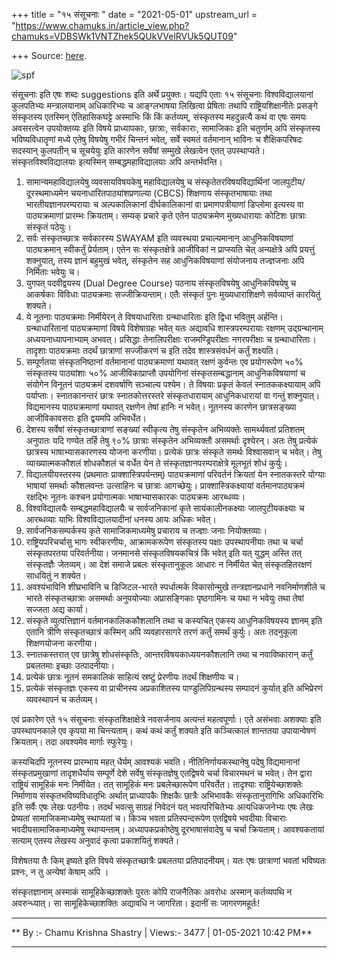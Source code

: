 +++
title = "१५ संसूचनाः "
date = "2021-05-01"
upstream_url = "https://www.chamuks.in/article_view.php?chamuks=VDBSWk1VNTZhek5QUkVVelRVUk5QUT09"

+++
Source: [here](https://www.chamuks.in/article_view.php?chamuks=VDBSWk1VNTZhek5QUkVVelRVUk5QUT09).



![spf](article_img/CHAMU-1619889168jethat_samskrit.jpg)

संसूचनाः इति एषः शब्दः suggestions इति अर्थे प्रयुक्तः। यद्यपि एताः १५
संसूचनाः विश्वविद्यालयानां कुलपतिभ्यः मन्त्रालयानाम् अधिकारिभ्यः च
आङ्ग्लभाषया लिखित्वा प्रेषिताः तथापि राष्ट्रियशिक्षानीतेः प्रसङ्गे
संस्कृतस्य एतस्मिन् ऐतिहासिकघट्टे अस्माभिः किं किं कर्तव्यम्, संस्कृतस्य
महदुन्नत्यै कथं वा एषः समयः अवसरत्वेन उपयोक्तव्यः इति विषये
प्राध्यापकाः, छात्राः, सर्वकाराः, सामाजिकाः इति चतुर्णाम् अपि संस्कृतस्य
भविष्यविधातॄणां मध्ये एतेषु विषयेषु गभीरं चिन्तनं भवेत्, सर्वे स्वमतं
वर्तमानान् भाविनः च शैक्षिकपरिषदः सदस्यान् कुलपतीन् च सूचयेयुः इति
कारणेन सर्वेषां सम्मुखे लेखत्वेन एतत् उपस्थाप्यते।
संस्कृतविश्वविद्यालयाः इत्यस्मिन् सम्बद्धमहाविद्यालयाः अपि
अन्तर्भवन्ति।  
  
1. सामान्यमहाविद्यालयेषु व्यवसायविषयकेषु महाविद्यालयेषु च
संस्कृतेतरविषयविद्यार्थिनां जालपुटीय/दूरस्थमाध्यमेन
चयनाधारितपाठ्यांशप्रणाल्या (CBCS) शिक्षणाय संस्कृतभाषायाः तथा
भारतीयज्ञानपरम्परायाः च अल्पकालिकानां दीर्घकालिकानां वा प्रमाणपत्रीयाणां
डिप्लोमा इत्यस्य वा पाठ्यक्रमाणां प्रारम्भः क्रियताम्। सम्यक् प्रचारे
कृते एतेन पाठ्यक्रमेण मुख्यधारायाः कोटिशः छात्राः संस्कृतं पठेयुः।  
2. सर्वः संस्कृतच्छात्रः सर्वकारस्य SWAYAM इति व्यवस्थया प्रचाल्यमानान्
आधुनिकविषयाणां पाठ्यक्रमान् स्वीकर्तुं प्रेर्यताम्। एतेन सः
संस्कृतक्षेत्रे आजीविकां न प्राप्स्यति चेत् अन्यक्षेत्रे अपि प्रयत्तुं
शक्नुयात्, तस्य ज्ञानं बहुमुखं भवेत्, संस्कृतेन सह आधुनिकविषयाणां
संयोजनाय तज्ज्ञजनाः अपि निर्मिताः भवेयुः च।  
3. युगपत् पदवीद्वयस्य (Dual Degree Course) पठनाय संस्कृतविषयेषु
आधुनिकविषयेषु च आकर्षकाः विविधाः पाठ्यक्रमाः सज्जीक्रियन्ताम्। एतैः
संस्कृतं पुनः मुख्यधाराशिक्षणे सर्वव्याप्तं कारयितुं शक्यते।  
4. ये नूतनाः पाठ्यक्रमाः निर्मीयेरन् ते विषयाधारिताः ग्रन्थाधारिताः इति
द्विधा भवितुम् अर्हन्ति। ग्रन्थाधारितानां पाठ्यक्रमाणां विषये
विशेषाग्रहः भवेत् यतः अद्यावधि शास्त्रपरम्परायाः रक्षणम् उद्ग्रन्थानाम्
अध्ययनाध्यापनाभ्याम् अभवत्। प्रसिद्धाः तेनालिपरीक्षाः राजमण्ड्रिपरीक्षाः
नगरपरीक्षाः च ग्रन्थाधारिताः। तादृशाः पाठ्यक्रमाः तदर्थं छात्राणां
सज्जीकरणं च इति तदेव शास्त्रसंवर्धनं कर्तुं शक्ष्यति।  
5. सम्पूर्णतया संस्कृतनिष्ठानां वर्तमानानां पाठ्यक्रमाणां यथावत् रक्षणं
कुर्वन्तः एव प्रयोगरूपेण ५०% संस्कृतस्य पाठ्यांशाः ५०% आजीविकाप्राप्तौ
उपयोगिनां संस्कृतसम्बद्धानाम् आधुनिकविषयाणां च संयोगेन विनूतनं
पाठ्यक्रमं दशवर्षाणि सञ्चाल्य पश्येम। ते विषयाः प्रकृतं केवलं
स्नातककक्ष्यायाम् अपि पर्याप्ताः। स्नातकानन्तरं छात्रः स्नातकोत्तरस्तरे
संस्कृतधारायाम् आधुनिकधारायां वा गन्तुं शक्नुयात्। विद्यमानस्य
पाठ्यक्रमाणां यथावत् रक्षणेन तेषां हानिः न भवेत्। नूतनस्य कारणेन
छात्रसङ्ख्या आजीविकावसराः इति द्वयमपि अभिवर्धेत।  
6. देशस्य सर्वेषां संस्कृतच्छात्राणां सङ्ख्यां स्वीकृत्य तेषु संस्कृतेन
अभिव्यक्तेः सामर्थ्यवतां प्रतिशतम् अनुपातः यदि गण्येत तर्हि तेषु ९०%
छात्राः संस्कृतेन अभिव्यक्तौ असमर्थाः दृश्येरन्। अतः तेषु प्रत्येकं
छात्रस्य भाषाभ्यासकारणस्य योजना करणीया। प्रत्येकं छात्रः संस्कृते समर्थः
विश्वासवान् च भवेत्। तेषु व्याख्यात्मककौशलं शोधकौशलं च वर्धेत येन ते
संस्कृतज्ञानपरम्पराक्षेत्रे मूलभूतं शोधं कुर्युः।  
7. विद्यालयीयस्तरस्य (प्रथमातः प्राक्शास्त्रिपर्यन्तम्) पाठ्यक्रमाणां
परिवर्तनं क्रियतां येन स्नातकस्तरे योग्याः भाषायां समर्थाः कौशलवन्तः
उत्साहिनः च छात्राः आगच्छेयुः। प्राक्शास्त्रिकक्ष्यायां
वर्तमानपाठ्यक्रमं रक्षद्भिः नूतनः कश्चन प्रयोगात्मकः भाषाभ्यासकारकः
पाठ्यक्रमः आरब्धव्यः।  
8. विश्वविद्यालयैः सम्बद्धमहाविद्यालयैः च सार्वजनिकानां कृते
सायंकालीनकक्ष्याः जालपुटीयकक्ष्याः च आरब्धव्याः याभिः
विश्वविद्यालयादीनां धनस्य आयः अधिकः भवेत्।  
9. सार्वजनिकसम्पर्कस्य कृते सामाजिकमाध्यमेषु प्रचाराय च तज्ज्ञाः जनाः
नियोक्तव्याः।  
10. राष्ट्रियपरिचर्चासु भागः स्वीकरणीयः, आक्रामकरूपेण संस्कृतस्य पक्षाः
उपस्थापनीयाः तथा च चर्चा संस्कृतपरतया परिवर्तनीया। जनमानसे
संस्कृतविषयकचित्रं किं भवेत् इति यत् युद्धम् अस्ति तत् संस्कृतज्ञैः
जेतव्यम्। आ देशं समाजे प्रबलः संस्कृतानुकूलः आधारः न निर्मीयेत चेत्
संस्कृतहितरक्षणं साधयितुं न शक्येत।  
11. अवश्यंभाविनि शीघ्रभाविनि च डिजिटल-भारते स्पर्धात्मके विकासोन्मुखे
तन्त्रज्ञानप्रधाने नवनिर्माणशीले च भारते संस्कृतच्छात्राः असमर्थाः
अनुपयोज्याः अप्रासङ्गिकाः पृष्ठगामिनः च यथा न भवेयुः तथा तेषां सज्जता
अद्य कार्या।  
12. संस्कृते व्युत्पत्तिज्ञानं वर्तमानकालिककौशलानि तथा च कस्यचित् एकस्य
आधुनिकविषयस्य ज्ञानम् इति एतानि त्रीणि संस्कृतच्छात्रं कस्मिन् अपि
व्यवहारसागरे तरणं कर्तुं समर्थं कुर्युः। अतः तदनुकूला शिक्षणयोजना
करणीया।  
13. स्नातकस्तरात् एव छात्रेषु शोधसंस्कृतिः, आन्तरविषयकाध्ययनकौशलानि तथा
च नवाविष्कारान् कर्तुं प्रबलतमाः इच्छाः उत्पादनीयाः।  
14. प्रत्येकं छात्रः नूतनं समकालिकं साहित्यं स्रष्टुं प्रेरणीयः तदर्थं
शिक्षणीयः च।  
15. प्रत्येकं संस्कृतज्ञः एकस्य वा प्राचीनस्य अप्रकाशितस्य
पाण्डुलिपिग्रन्थस्य सम्पादनं कुर्यात् इति अभिप्रेरणं व्यवस्थापनं च
कर्तव्यम्।  
  
एवं प्रकारेण एते १५ संसूचनाः संस्कृतशिक्षाक्षेत्रे नवसर्जनाय अत्यन्तं
महत्वपूर्णाः। एते असंभवाः अशक्याः इति उपस्थापनकाले एव कृपया मा
चिन्त्यताम्। कथं कथं कर्तुं शक्यते इति कञ्चित्कालं शान्ततया उपायान्वेषणं
क्रियताम्। तदा अवश्यमेव मार्गाः स्फुरेयुः।  
  
कस्यचिदपि नूतनस्य प्रारम्भाय महत् धैर्यम् आवश्यकं भवति।
नीतिनिर्णायकस्थानेषु पदेषु विद्यमानानां संस्कृतप्रमुखाणां तादृशधैर्याय
सम्पूर्णे देशे सर्वेषु संस्कृतज्ञेषु एतद्विषये चर्चा विचारमथनं च भवेत्।
तेन द्वारा राष्ट्रियं सामूहिकं मनः निर्मीयेत। तत् सामूहिकं मनः
प्रबलेच्छारूपेण परिवर्तेत। तादृश्याः राष्ट्रियेच्छाशक्तेः निर्माणाय
संस्कृतभविष्यविधातृभिः अर्थात् प्राध्यापकैः शिक्षकैः छात्रैः अभिभावकैः
संस्कृतानुरागिभिः अधिकारिभिः इति सर्वैः एषः लेखः पठनीयः। तदर्थं भवत्सु
साग्रहं निवेदनं यत् भवत्परिचितेभ्यः अत्यधिकजनेभ्यः एषः लेखः प्रेष्यतां
सामाजिकमाध्यमेषु स्थाप्यतां च। किञ्च भवता प्रतिस्पन्दरूपेण एतद्विषये
भवदीयाः विचाराः भवदीयसामाजिकमाध्यमेषु स्थाप्यन्ताम्। अध्यापकप्रकोष्ठेषु
दूरभाषासंवादेषु च चर्चा क्रियताम्। आवश्यकतायां सत्याम् एतस्य लेखस्य
अनुवादं कृत्वा प्रकाशयितुं शक्यते।  
  
विशेषतया तैः किम् इष्यते इति विषये संस्कृतच्छात्रैः प्रबलतया
प्रतिपादनीयम्। यतः एषः छात्राणां भवतां भविष्यतः प्रश्नः, न तु अन्येषां
केषाम् अपि ।  
  
संस्कृतज्ञानाम् अस्माकं सामूहिकेच्छाशक्तेः पुरतः कोपि राजनैतिकः अवरोधः
अस्मान् कर्तव्यपथि न अवरुन्ध्यात्। सा सामूहिकेच्छाशक्तिः अद्यावधि न
जागरिता। इदानीं सः जागरणमहूर्तः!  
  

------------------------------------------------------------------------

** By :- Chamu Krishna Shastry \| Views:- 3477 \| 01-05-2021 10:42
PM**  

------------------------------------------------------------------------

